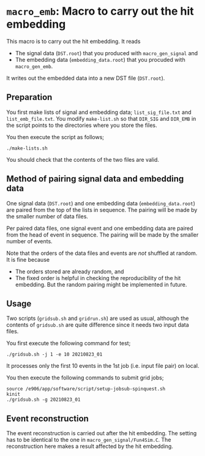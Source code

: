 # `macro_emb`:  Macro to carry out the hit embedding

This macro is to carry out the hit embedding.
It reads
* The signal data (`DST.root`) that you produced with `macro_gen_signal` and
* The embedding data (`embedding_data.root`) that you procuded with `macro_gen_emb`.

It writes out the embedded data into a new DST file (`DST.root`).

## Preparation

You first make lists of signal and embedding data; `list_sig_file.txt` and `list_emb_file.txt`.
You modify `make-list.sh` so that `DIR_SIG` and `DIR_EMB` in the script points to the directories where you store the files.

You then execute the script as follows;
```
./make-lists.sh
```
You should check that the contents of the two files are valid.

## Method of pairing signal data and embedding data

One signal data (`DST.root`) and one embedding data (`embedding_data.root`)
are paired from the top of the lists in sequence.
The pairing will be made by the smaller number of data files.

Per paired data files,
one signal event and one embedding data are paired from the head of event in sequence.
The pairing will be made by the smaller number of events.

Note that the orders of the data files and events are _not_ shuffled at random.
It is fine because
* The orders stored are already random, and
* The fixed order is helpful in checking the reproducibility of the hit embedding.
But the random pairing might be implemented in future.

## Usage

Two scripts (`gridsub.sh` and `gridrun.sh`) are used as usual, although the contents of `gridsub.sh` are quite difference since it needs two input data files.

You first execute the following command for test;
```
./gridsub.sh -j 1 -e 10 20210823_01
```
It processes only the first 10 events in the 1st job (i.e. input file pair) on local.

You then execute the following commands to submit grid jobs;
```
source /e906/app/software/script/setup-jobsub-spinquest.sh
kinit
./gridsub.sh -g 20210823_01
```

## Event reconstruction

The event reconstruction is carried out after the hit embedding.
The setting has to be identical to the one in `macro_gen_signal/Fun4Sim.C`.
The reconstruction here makes a result affected by the hit embedding.

